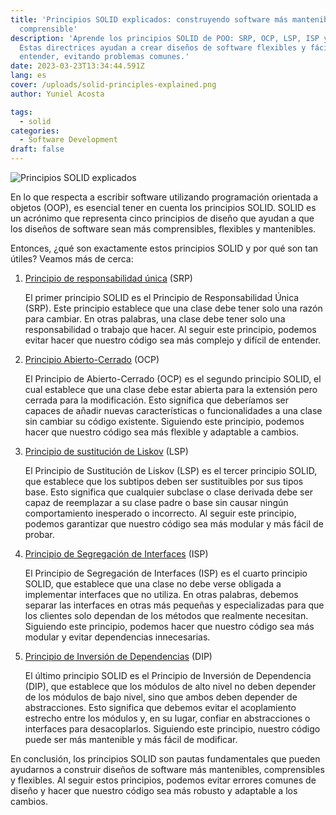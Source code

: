 ```yaml
---
title: 'Principios SOLID explicados: construyendo software más mantenible y
  comprensible'
description: 'Aprende los principios SOLID de POO: SRP, OCP, LSP, ISP y DIP.
  Estas directrices ayudan a crear diseños de software flexibles y fáciles de
  entender, evitando problemas comunes.'
date: 2023-03-23T13:34:44.591Z
lang: es
cover: /uploads/solid-principles-explained.png
author: Yuniel Acosta

tags:
  - solid
categories:
  - Software Development
draft: false
---
```


![Principios SOLID explicados](/uploads/solid-principles-explained.png 'Principios SOLID explicados')

En lo que respecta a escribir software utilizando programación orientada a objetos (OOP), es esencial tener en cuenta los principios SOLID. SOLID es un acrónimo que representa cinco principios de diseño que ayudan a que los diseños de software sean más comprensibles, flexibles y mantenibles.

Entonces, ¿qué son exactamente estos principios SOLID y por qué son tan útiles? Veamos más de cerca:

1. [Principio de responsabilidad única](https://www.yunielacosta.com/es/blog/s-the-single-responsibility-principle/) (SRP)

   El primer principio SOLID es el Principio de Responsabilidad Única (SRP). Este principio establece que una clase debe tener solo una razón para cambiar. En otras palabras, una clase debe tener solo una responsabilidad o trabajo que hacer. Al seguir este principio, podemos evitar hacer que nuestro código sea más complejo y difícil de entender.

2. [Principio Abierto-Cerrado](https://www.yunielacosta.com/es/blog/o-the-open-closed-principle-extending-behaviors-without-modifying-code/) (OCP)

   El Principio de Abierto-Cerrado (OCP) es el segundo principio SOLID, el cual establece que una clase debe estar abierta para la extensión pero cerrada para la modificación. Esto significa que deberíamos ser capaces de añadir nuevas características o funcionalidades a una clase sin cambiar su código existente. Siguiendo este principio, podemos hacer que nuestro código sea más flexible y adaptable a cambios.

3. [Principio de sustitución de Liskov](https://www.yunielacosta.com/es/blog/l-the-liskov-substitution-principle/) (LSP)

   El Principio de Sustitución de Liskov (LSP) es el tercer principio SOLID, que establece que los subtipos deben ser sustituibles por sus tipos base. Esto significa que cualquier subclase o clase derivada debe ser capaz de reemplazar a su clase padre o base sin causar ningún comportamiento inesperado o incorrecto. Al seguir este principio, podemos garantizar que nuestro código sea más modular y más fácil de probar.

4. [Principio de Segregación de Interfaces](https://www.yunielacosta.com/es/blog/i-the-interface-segregation-principle/) (ISP)

   El Principio de Segregación de Interfaces (ISP) es el cuarto principio SOLID, que establece que una clase no debe verse obligada a implementar interfaces que no utiliza. En otras palabras, debemos separar las interfaces en otras más pequeñas y especializadas para que los clientes solo dependan de los métodos que realmente necesitan. Siguiendo este principio, podemos hacer que nuestro código sea más modular y evitar dependencias innecesarias.

5. [Principio de Inversión de Dependencias](https://www.yunielacosta.com/es/blog/d-the-dependency-inversion-principle/) (DIP)

   El último principio SOLID es el Principio de Inversión de Dependencia (DIP), que establece que los módulos de alto nivel no deben depender de los módulos de bajo nivel, sino que ambos deben depender de abstracciones. Esto significa que debemos evitar el acoplamiento estrecho entre los módulos y, en su lugar, confiar en abstracciones o interfaces para desacoplarlos. Siguiendo este principio, nuestro código puede ser más mantenible y más fácil de modificar.

En conclusión, los principios SOLID son pautas fundamentales que pueden ayudarnos a construir diseños de software más mantenibles, comprensibles y flexibles. Al seguir estos principios, podemos evitar errores comunes de diseño y hacer que nuestro código sea más robusto y adaptable a los cambios.
